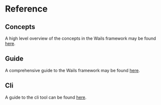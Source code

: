 # Reference

## Concepts

A high level overview of the concepts in the Wails framework may be found [here](./concepts.md).

## Guide

A comprehensive guide to the Wails framework may be found [here](./guide.md).

## Cli 

A guide to the cli tool can be found [here](./cli.md).

